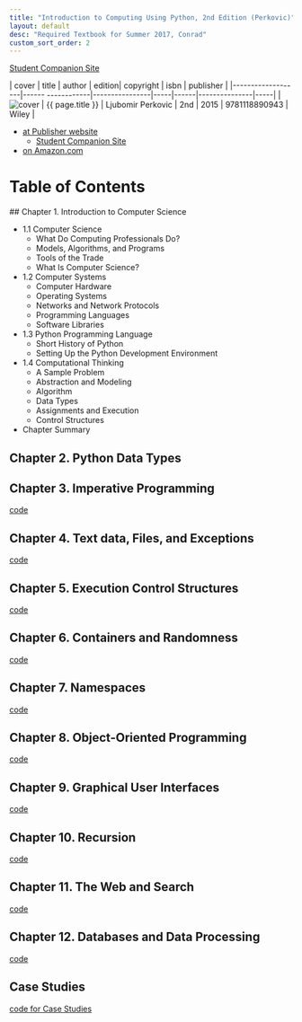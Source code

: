 ```yaml
---
title: "Introduction to Computing Using Python, 2nd Edition (Perkovic)"
layout: default
desc: "Required Textbook for Summer 2017, Conrad"
custom_sort_order: 2
---
```


[Student Companion Site](http://bcs.wiley.com/he-bcs/Books?action=index&itemId=1118890949&bcsId=9532)

| cover             | title                    | author      | edition| copyright |     isbn | publisher |
|-------------------|------        ------------|----------------|-----|------|---------------|-----|
| ![cover](Perk2e.png) | {{ page.title }} | 	Ljubomir Perkovic | 2nd | 2015 | 9781118890943 | Wiley |

* [at Publisher website](http://www.wiley.com/WileyCDA/WileyTitle/productCd-EHEP003201.html)
    * [Student Companion Site](http://bcs.wiley.com/he-bcs/Books?action=index&itemId=1118890949&bcsId=9532)
* [on Amazon.com](https://www.amazon.com/Introduction-Computing-Using-Python-Application-ebook/dp/B01AKSZC9U/ref=sr_1_1?ie=UTF8&qid=1495227327&sr=8-1&keywords=perkovic+2nd+edition)


# Table of Contents


<div data-role="collapsible" data-collapsed="true" markdown="1">
## Chapter 1. Introduction to Computer Science

* 1.1 Computer Science
    * What Do Computing Professionals Do?
    * Models, Algorithms, and Programs
    * Tools of the Trade 
    * What Is Computer Science?
* 1.2 Computer Systems
    * Computer Hardware
    * Operating Systems
    * Networks and Network Protocols
    * Programming Languages
    * Software Libraries
* 1.3 Python Programming Language
    * Short History of Python
    * Setting Up the Python Development Environment
* 1.4 Computational Thinking
    * A Sample Problem
    * Abstraction and Modeling
    * Algorithm
    * Data Types
    * Assignments and Execution 
    * Control Structures
* Chapter Summary

</div>
<div data-role="collapsible" data-collapsed="true" markdown="1">


## Chapter 2. Python Data Types

</div>
<div data-role="collapsible" data-collapsed="true" markdown="1">

## Chapter 3. Imperative Programming 

[code](http://higheredbcs.wiley.com/legacy/college/perkovic/1118890949/code/ch03.zip)

</div>
<div data-role="collapsible" data-collapsed="true" markdown="1">

## Chapter 4. Text data, Files, and Exceptions 

[code](http://higheredbcs.wiley.com/legacy/college/perkovic/1118890949/code/ch04.zip)

</div>
<div data-role="collapsible" data-collapsed="true" markdown="1">

## Chapter 5. Execution Control Structures 

[code](http://higheredbcs.wiley.com/legacy/college/perkovic/1118890949/code/ch05.zip)

</div>
<div data-role="collapsible" data-collapsed="true" markdown="1">

## Chapter 6. Containers and Randomness 

[code](http://higheredbcs.wiley.com/legacy/college/perkovic/1118890949/code/ch06.zip)

</div>
<div data-role="collapsible" data-collapsed="true" markdown="1">

## Chapter 7. Namespaces 

[code](http://higheredbcs.wiley.com/legacy/college/perkovic/1118890949/code/ch07.zip)

</div>
<div data-role="collapsible" data-collapsed="true" markdown="1">

## Chapter 8. Object-Oriented Programming 

[code](http://higheredbcs.wiley.com/legacy/college/perkovic/1118890949/code/ch08.zip)

</div>
<div data-role="collapsible" data-collapsed="true" markdown="1">

## Chapter 9. Graphical User Interfaces 

[code](http://higheredbcs.wiley.com/legacy/college/perkovic/1118890949/code/ch09.zip)

</div>
<div data-role="collapsible" data-collapsed="true" markdown="1">

## Chapter 10. Recursion 

[code](http://higheredbcs.wiley.com/legacy/college/perkovic/1118890949/code/ch010.zip)

</div>
<div data-role="collapsible" data-collapsed="true" markdown="1">

## Chapter 11. The Web and Search 

[code](http://higheredbcs.wiley.com/legacy/college/perkovic/1118890949/code/ch11.zip)

</div>
<div data-role="collapsible" data-collapsed="true" markdown="1">

## Chapter 12. Databases and Data Processing  

[code](http://higheredbcs.wiley.com/legacy/college/perkovic/1118890949/code/ch12.zip)

</div>
<div data-role="collapsible" data-collapsed="true" markdown="1">

## Case Studies

[code for Case Studies](http://higheredbcs.wiley.com/legacy/college/perkovic/1118890949/code/cs.zip)

</div>
